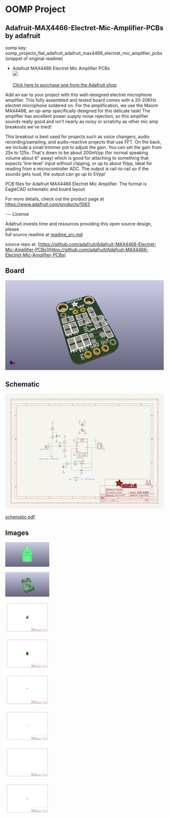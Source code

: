 # OOMP Project  
## Adafruit-MAX4466-Electret-Mic-Amplifier-PCBs  by adafruit  
  
oomp key: oomp_projects_flat_adafruit_adafruit_max4466_electret_mic_amplifier_pcbs  
(snippet of original readme)  
  
- Adafruit MAX4466 Electret Mic Amplifier PCBs  
<a href="http://www.adafruit.com/products/1063"><img src="assets/image.jpg?raw=true" width="500px"><br/>  
Click here to purchase one from the Adafruit shop</a>  
  
Add an ear to your project with this well-designed electret microphone amplifier. This fully assembled and tested board comes with a 20-20KHz electret microphone soldered on. For the amplification, we use the Maxim MAX4466, an op-amp specifically designed for this delicate task! The amplifier has excellent power supply noise rejection, so this amplifier sounds really good and isn't nearly as noisy or scratchy as other mic amp breakouts we've tried!  
  
This breakout is best used for projects such as voice changers, audio recording/sampling, and audio-reactive projects that use FFT. On the back, we include a small trimmer pot to adjust the gain. You can set the gain from 25x to 125x. That's down to be about 200mVpp (for normal speaking volume about 6" away) which is good for attaching to something that expects 'line level' input without clipping, or up to about 1Vpp, ideal for reading from a microcontroller ADC. The output is rail-to-rail so if the sounds gets loud, the output can go up to 5Vpp!  
  
PCB files for Adafruit MAX4466 Electret Mic Amplifier. The format is EagleCAD schematic and board layout  
  
For more details, check out the product page at https://www.adafruit.com/products/1063  
  
--- License  
  
Adafruit invests time and resources providing this open source design, please   
  full source readme at [readme_src.md](readme_src.md)  
  
source repo at: [https://github.com/adafruit/Adafruit-MAX4466-Electret-Mic-Amplifier-PCBs](https://github.com/adafruit/Adafruit-MAX4466-Electret-Mic-Amplifier-PCBs)  
## Board  
  
[![working_3d.png](working_3d_600.png)](working_3d.png)  
## Schematic  
  
[![working_schematic.png](working_schematic_600.png)](working_schematic.png)  
  
[schematic pdf](working_schematic.pdf)  
## Images  
  
[![working_3D_bottom.png](working_3D_bottom_140.png)](working_3D_bottom.png)  
  
[![working_3D_top.png](working_3D_top_140.png)](working_3D_top.png)  
  
[![working_assembly_page_01.png](working_assembly_page_01_140.png)](working_assembly_page_01.png)  
  
[![working_assembly_page_02.png](working_assembly_page_02_140.png)](working_assembly_page_02.png)  
  
[![working_assembly_page_03.png](working_assembly_page_03_140.png)](working_assembly_page_03.png)  
  
[![working_assembly_page_04.png](working_assembly_page_04_140.png)](working_assembly_page_04.png)  
  
[![working_assembly_page_05.png](working_assembly_page_05_140.png)](working_assembly_page_05.png)  
  
[![working_assembly_page_06.png](working_assembly_page_06_140.png)](working_assembly_page_06.png)  
